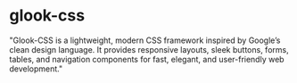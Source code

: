 # glook-css
"Glook-CSS is a lightweight, modern CSS framework inspired by Google’s clean design language. It provides responsive layouts, sleek buttons, forms, tables, and navigation components for fast, elegant, and user-friendly web development."
